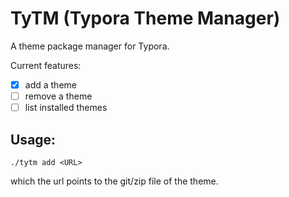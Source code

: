 # TyTM (Typora Theme Manager)

A theme package manager for Typora.

Current features:
- [x] add a theme
- [ ] remove a theme
- [ ] list installed themes

## Usage:

```shell
./tytm add <URL>
```

which the url points to the git/zip file of the theme.
